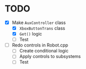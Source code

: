 # TODO
* [x] Make `AuxController` class
  * [x] `XboxButtonTrans` class
  * [x] `Get()` logic
  * [ ] Test
* [ ] Redo controls in Robot.cpp
  * [ ] Create conditional logic
  * [ ] Apply controls to subsystems
  * [ ] Test